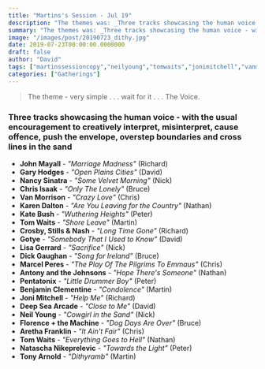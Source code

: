 ```yaml
---
title: "Martins's Session - Jul 19"
description: "The themes was: _Three tracks showcasing the human voice - with the usual encouragement to creatively interpret, misinterpret, cause offence, push the envelope, overstep boundaries and cross lines in the sand._"
summary: "The themes was: _Three tracks showcasing the human voice - with the usual encouragement to creatively interpret, misinterpret, cause offence, push the envelope, overstep boundaries and cross lines in the sand._"
image: "/images/post/20190723_dithy.jpg"
date: 2019-07-23T00:00:00.0000000
draft: false
author: "David"
tags: ["martinssessioncopy","neilyoung","tomwaits","jonimitchell","vanmorrison","crosby","nancysinatra","johnmayall","katebush","arethafranklin","pentatonix","karendalton","stillsandnash","deepseaarcade","antonyandthejohnsons","florenceandthemachine","gotye","garyhodges","chrisisaak","tonyarnold","lisagerrard","dickgaughan","marcelperes","benjaminclementine","nataschanikeprelevic"]
categories: ["Gatherings"]
---
```

> The theme - very simple . . . wait for it . . . The Voice.

### Three tracks showcasing the human voice - with the usual encouragement to creatively interpret, misinterpret, cause offence, push the envelope, overstep boundaries and cross lines in the sand
- **John Mayall** - _"Marriage Madness"_ (Richard)
- **Gary Hodges** - _"Open Plains Cities"_ (David)
- **Nancy Sinatra** - _"Some Velvet Morning"_ (Nick)
- **Chris Isaak** - _"Only The Lonely"_ (Bruce)
- **Van Morrison** - _"Crazy Love"_ (Chris)
- **Karen Dalton** - _"Are You Leaving for the Country"_ (Nathan)
- **Kate Bush** - _"Wuthering Heights"_ (Peter)
- **Tom Waits** - _"Shore Leave"_ (Martin)
- **Crosby, Stills & Nash** - _"Long Time Gone"_ (Richard)
- **Gotye** - _"Somebody That I Used to Know"_ (David)
- **Lisa Gerrard** - _"Sacrifice"_ (Nick)
- **Dick Gaughan** - _"Song for Ireland"_ (Bruce)
- **Marcel Peres** - _"The Play Of The Pilgrims To Emmaus"_ (Chris)
- **Antony and the Johnsons** - _"Hope There's Someone"_ (Nathan)
- **Pentatonix** - _"Little Drummer Boy"_ (Peter)
- **Benjamin Clementine** - _"Condolence"_ (Martin)
- **Joni Mitchell** - _"Help Me"_ (Richard)
- **Deep Sea Arcade** - _"Close to Me"_ (David)
- **Neil Young** - _"Cowgirl in the Sand"_ (Nick)
- **Florence + the Machine** - _"Dog Days Are Over"_ (Bruce)
- **Aretha Franklin** - _"It Ain't Fair"_ (Chris)
- **Tom Waits** - _"Everything Goes to Hell"_ (Nathan)
- **Natascha Nikeprelevic** - _"Towards the Light"_ (Peter)
- **Tony Arnold** - _"Dithyramb"_ (Martin)
